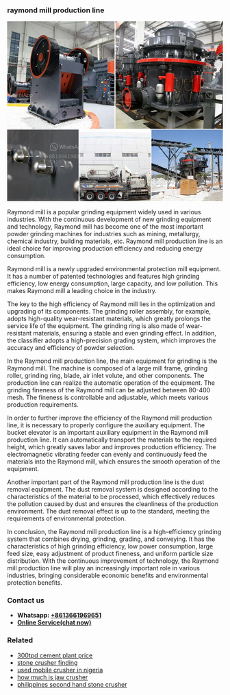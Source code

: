 <h3>raymond mill production line</h3><img src='1703042391.jpg' alt=''><p>Raymond mill is a popular grinding equipment widely used in various industries. With the continuous development of new grinding equipment and technology, Raymond mill has become one of the most important powder grinding machines for industries such as mining, metallurgy, chemical industry, building materials, etc. Raymond mill production line is an ideal choice for improving production efficiency and reducing energy consumption.</p><p>Raymond mill is a newly upgraded environmental protection mill equipment. It has a number of patented technologies and features high grinding efficiency, low energy consumption, large capacity, and low pollution. This makes Raymond mill a leading choice in the industry.</p><p>The key to the high efficiency of Raymond mill lies in the optimization and upgrading of its components. The grinding roller assembly, for example, adopts high-quality wear-resistant materials, which greatly prolongs the service life of the equipment. The grinding ring is also made of wear-resistant materials, ensuring a stable and even grinding effect. In addition, the classifier adopts a high-precision grading system, which improves the accuracy and efficiency of powder selection.</p><p>In the Raymond mill production line, the main equipment for grinding is the Raymond mill. The machine is composed of a large mill frame, grinding roller, grinding ring, blade, air inlet volute, and other components. The production line can realize the automatic operation of the equipment. The grinding fineness of the Raymond mill can be adjusted between 80-400 mesh. The fineness is controllable and adjustable, which meets various production requirements.</p><p>In order to further improve the efficiency of the Raymond mill production line, it is necessary to properly configure the auxiliary equipment. The bucket elevator is an important auxiliary equipment in the Raymond mill production line. It can automatically transport the materials to the required height, which greatly saves labor and improves production efficiency. The electromagnetic vibrating feeder can evenly and continuously feed the materials into the Raymond mill, which ensures the smooth operation of the equipment.</p><p>Another important part of the Raymond mill production line is the dust removal equipment. The dust removal system is designed according to the characteristics of the material to be processed, which effectively reduces the pollution caused by dust and ensures the cleanliness of the production environment. The dust removal effect is up to the standard, meeting the requirements of environmental protection.</p><p>In conclusion, the Raymond mill production line is a high-efficiency grinding system that combines drying, grinding, grading, and conveying. It has the characteristics of high grinding efficiency, low power consumption, large feed size, easy adjustment of product fineness, and uniform particle size distribution. With the continuous improvement of technology, the Raymond mill production line will play an increasingly important role in various industries, bringing considerable economic benefits and environmental protection benefits.</p><h3>Contact us</h3><ul><li><strong>Whatsapp:&nbsp;<a href="https://wa.me/8613661969651">+8613661969651</a></strong></li><li><a href="https://swt.shibang-china.com/?git&amp;zhl&amp;raymond mill production line"><strong>Online Service(chat now)</strong></a></li></ul><h3>Related</h3><ul><li><a href='300tpd cement plant price.md'>300tpd cement plant price</a></li><li><a href='stone crusher finding.md'>stone crusher finding</a></li><li><a href='used mobile crusher in nigeria.md'>used mobile crusher in nigeria</a></li><li><a href='how much is jaw crusher.md'>how much is jaw crusher</a></li><li><a href='philippines second hand stone crusher.md'>philippines second hand stone crusher</a></li></ul>